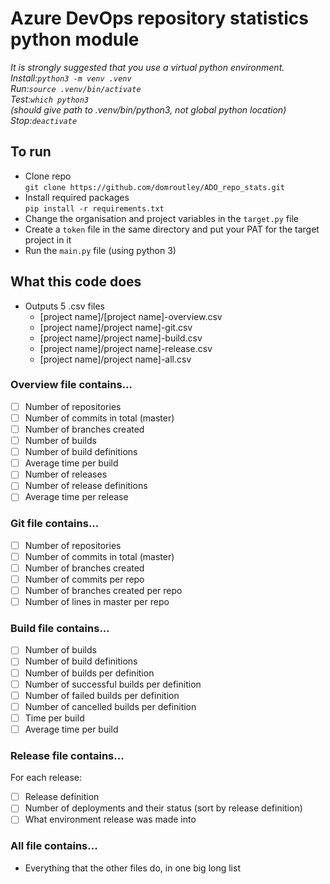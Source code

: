 # Azure DevOps repository statistics python module

*It is strongly suggested that you use a virtual python environment.  
Install:`python3 -m venv .venv`  
Run:`source .venv/bin/activate`  
Test:`which python3`  
(should give path to .venv/bin/python3, not global python location)  
Stop:`deactivate`*

## To run
- Clone repo  
  `git clone https://github.com/domroutley/ADO_repo_stats.git`
- Install required packages  
  `pip install -r requirements.txt`
- Change the organisation and project variables in the `target.py` file
- Create a `token` file in the same directory and put your PAT for the target project in it
- Run the `main.py` file (using python 3)


## What this code does
- Outputs 5 .csv files
  - [project name]/[project name]-overview.csv
  - [project name]/project name]-git.csv
  - [project name]/project name]-build.csv
  - [project name]/project name]-release.csv
  - [project name]/project name]-all.csv

### Overview file contains...
- [ ] Number of repositories
- [ ] Number of commits in total (master)
- [ ] Number of branches created
- [ ] Number of builds
- [ ] Number of build definitions
- [ ] Average time per build
- [ ] Number of releases
- [ ] Number of release definitions
- [ ] Average time per release

### Git file contains...
- [ ] Number of repositories
- [ ] Number of commits in total (master)
- [ ] Number of branches created
- [ ] Number of commits per repo
- [ ] Number of branches created per repo
- [ ] Number of lines in master per repo

### Build file contains...
- [ ] Number of builds
- [ ] Number of build definitions
- [ ] Number of builds per definition
- [ ] Number of successful builds per definition
- [ ] Number of failed builds per definition
- [ ] Number of cancelled builds per definition
- [ ] Time per build
- [ ] Average time per build

### Release file contains...
For each release:
- [ ] Release definition
- [ ] Number of deployments and their status (sort by release definition)
- [ ] What environment release was made into

### All file contains...
- Everything that the other files do, in one big long list

